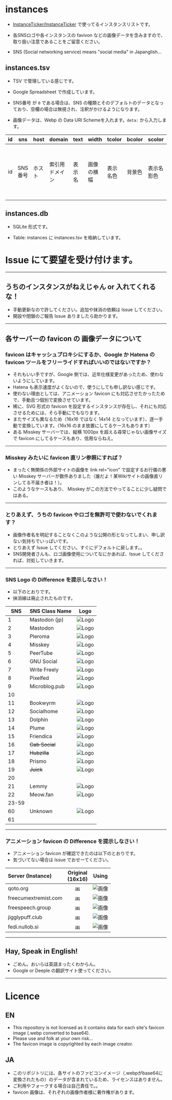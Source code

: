 # instances

- [InstanceTicker/InstanceTicker](https://github.com/InstanceTicker/InstanceTicker) で使ってるインスタンスリストです。

- 各SNSロゴや各インスタンスの favivon などの画像データを含みますので、取り扱い注意であることをご留意ください。

- SNS (Social networking service) means "social media" in Japanglish...

## instances.tsv

- TSV で管理している感じです。

- Google Spreadsheet で作成しています。

- SNS番号 が `0` である場合は、SNS の種類とそのデフォルトのデータとなっており、空欄の場合は無視され、注釈がかけるようになります。 
- 画像データは、Webp の Data URI Schemeを入れます。`deta:` から入力します。

|  id  |  sns |  host  |  domain  |  text  |  width  |  tcolor  |  bcolor  |  scolor  |  bicon  |  sicon  |  eicon  |  iicon  |  url  |  entry  |  exity  |  icon  |
| ---- | ---- | ---- | ---- | ---- | ---- | ---- | ---- | ---- | ---- | ---- | ---- | ---- | ---- | ---- | ---- | ---- |
|  id  |  SNS番号 |  ホスト  |  索引用ドメイン  |  表示名  |  画像の横幅  |  表示名色  |  背景色  |  表示名影色  |  画像背景色個別指定  |  同一画像をidで指定  |  eicon  |  画像のライセンス情報  |  Wiki等のURL  |  エントリ日 or 最古存在確認日時)  |  非エントリ日  |  画像データ |

## instances.db

- SQLite 形式です。

- Table: instances に instances.tsv を格納しています。


# Issue にて要望を受け付けます。

<hr>

## うちのインスタンスがねえじゃん or 入れてくれるな！
- 手動更新なので許してください。追加や抹消の依頼は Issue してください。
- 開設や閉鎖のご報告 Issue ありましたら助かります。

<hr>


## 各サーバーの favicon の 画像データについて

### favicon はキャッシュプロキシにするか、Google か Hatena の favicon ツールをフリーライドすればいいのではないですか？
- それもいい手ですが、Google 側では、近年仕様変更があったため、使わないようにしています。
- Hatena も表示速度がよくないので、使うにしても申し訳ない感じです。
- 使わない理由としては、アニメーション favicon にも対応させたかったためで、手動且つ個別で変換させています。
- 稀に、SVG 形式の favicon を設定するインスタンスが存在し、それにも対応させるためには、そら手動にでもなります。
- またサイズも異なるため（16x16 ではなく 14x14 となっています）、逐一手動で変換しています。（16x16 のまま放置にしてるケースもあります）
- ある Misskey サーバーでは、縦横 1000px を超える尋常じゃない画像サイズで favicon にしてるケースもあり、信用ならねえ。

<hr>

### Misskey みたいに favicon 直リン参照にすれば？
- まったく無関係の外部サイトの画像を link rel="icon" で設定するお行儀の悪い Misskey サーバーが数件ありました（誰だよ！某Wikiサイトの画像直リンしてる不届き者は！）。
- このようなケースもあり、 Misskey がこの方法でやってることに少し疑問ではある。

<hr>

### とりあえず、うちの favicon やロゴを無許可で使わないでくれます？
- 画像作者名を明記することなくこのような公開の形となってしまい、申し訳ない気持ちでいっぱいです。
- とりあえず Issue してください。すぐにデフォルトに戻します。。
- SNS開発者さんも、ロゴ画像使用についてなにかあれば、Issue してくだされば、対処していきます。

<hr>

### SNS Logo の Difference を提示しなさい！

- 以下のとおりです。
- 抹消線は廃止されたものです。

| SNS   | SNS Class Name| Logo                              |
| ----- | ------------- | --------------------------------- | 
|   1   | Mastodon (jp) | ![Logo](https://itk.pw/1? "Logo") |
|   2   | Mastodon      | ![Logo](https://itk.pw/2? "Logo") |
|   3   | Pleroma       | ![Logo](https://itk.pw/3? "Logo") |
|   4   | Misskey       | ![Logo](https://itk.pw/4? "Logo") |
|   5   | PeerTube      | ![Logo](https://itk.pw/5? "Logo") |
|   6   | GNU Social    | ![Logo](https://itk.pw/6? "Logo") |
|   7   | Write Freely  | ![Logo](https://itk.pw/7? "Logo") |
|   8   | Pixelfed      | ![Logo](https://itk.pw/8? "Logo") |
|   9   | Microblog.pub | ![Logo](https://itk.pw/9? "Logo") |
|   10  |               |                                   |
|   11  | Bookwyrm      | ![Logo](https://itk.pw/b? "Logo") |
|   12  | Socialhome    | ![Logo](https://itk.pw/c? "Logo") |
|   13  | Dolphin       | ![Logo](https://itk.pw/d? "Logo") |
|   14  | Plume         | ![Logo](https://itk.pw/e? "Logo") |
|   15  | Friendica     | ![Logo](https://itk.pw/f? "Logo") |
|   16  |<s>Gab Social</s>| ![Logo](https://itk.pw/g? "Logo") |
|   17  |<s>Hubzilla</s>| ![Logo](https://itk.pw/f? "Logo") |
|   18  | Prismo        | ![Logo](https://itk.pw/i? "Logo") |
|   19  | <s>Juick</s>  | ![Logo](https://itk.pw/j? "Logo") |
|   20  |               |                                   |
|   21  | Lemmy         | ![Logo](https://itk.pw/l? "Logo") |
|   22  | Meow.fan      | ![Logo](https://itk.pw/m? "Logo") |
| 23-59 |               |                                   |
|   60  | Unknown       | ![Logo](https://itk.pw/Y? "Logo") |
|   61  |               |                                   |

<hr>

### アニメーション favicon の Difference を提示しなさい！

- アニメーション favicon が確認できたのは以下のとおりです。
- 気づいてない場合は Issue でおせーてください。

| Server (Instance) | Original <br>(16x16) | Using |
| :---         |     :---:      |     :---:      |
| qoto.org   | <img src="https://qoto.org/favicon.ico" title="画像" alt="画像" width="16" height="16"> | ![画像](https://itk.pw/LJ? "画像") |
| freecumextremist.com | <img src="https://freecumextremist.com/favicon.png" title="画像" alt="画像" width="16" height="16"> | ![画像](https://itk.pw/kv? "画像") |
| freespeech.group | <img src="https://freespeech.group/favicon.png" title="画像" alt="画像" width="16" height="16"> | ![画像](https://itk.pw/eq? "画像") |
| jigglypuff.club | <img src="https://jigglypuff.club/files/0118e4bf-ef61-4565-805e-7fa6271beb0a" title="画像" alt="画像" width="16" height="16"> | ![画像](https://itk.pw/o8? "画像") |
| fedi.nullob.si | <img src="https://cdn.nullob.si/file/misskey/null/7023a0f6-cf72-4215-8145-5ef3e059820e.gif" title="画像" alt="画像" width="16" height="16"> | ![画像](https://itk.pw/nW? "画像") |


<hr>

## Hay, Speak in English!
- ごめん。おいらは英語まったくわからん。
- Google or Deeple の翻訳サイト使ってください。

<hr>

# Licence

## EN
- This repository is not licensed as it contains data for each site's favicon image (.webp converted to base64).
- Please use and folk at your own risk...
- The favicon image is copyrighted by each image creator.

## JA
- このリポジトリには、各サイトのファビコンイメージ（.webpがbase64に変換されたもの）のデータが含まれているため、ライセンスはありません。
- ご利用やフォークする場合は自己責任で。。
- favicon 画像は、それぞれの画像作者様に著作権があります。
